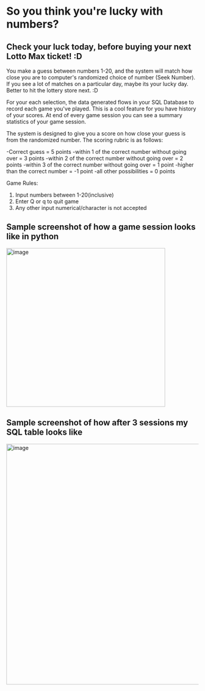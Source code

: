 # So you think you're lucky with numbers?
## Check your luck today, before buying your next Lotto Max ticket! :D

You make a guess between numbers 1-20, and the system will match how close you are to computer's randomized choice of number (Seek Number). If you see a lot of matches on a particular day, maybe its your lucky day. Better to hit the lottery store next. :D

For your each selection, the data  generated flows in your SQL Database to record each game you've played. This is a cool feature for you have history of your scores.
At end of every game session you can see a summary statistics of your game session. 

The system is designed to give you a score on how close your guess is from the randomized number. The scoring rubric is as follows:

-Correct guess = 5 points
-within 1 of the correct number without going over = 3 points
-within 2 of the correct number without going over = 2 points
-within 3 of the correct number without going over = 1 point
-higher than the correct number = -1 point
-all other possibilities = 0 points

Game Rules:
1) Input numbers between 1-20(inclusive)
2) Enter Q or q to quit game
3) Any other input numerical/character is not accepted

## Sample screenshot of how a game session looks like in python 

<img width="416" alt="image" src="https://user-images.githubusercontent.com/98545133/190002729-f0d98f9c-a34b-4552-96b7-d4314996b624.png">


## Sample screenshot of how after 3 sessions my SQL table looks like

<img width="631" alt="image" src="https://user-images.githubusercontent.com/98545133/189778825-1be606d9-ee76-486f-bdc8-f2e98b9d385f.png">
